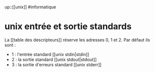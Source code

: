up::[[unix]]
#informatique 
# unix entrée et sortie standards

La [[table des descripteurs]] réserve les adresses 0, 1 et 2. Par défaut ils sont :
 - 1 : l'entrée standard [[unix stdin|stdin]] 
 - 2 : la sortie standard [[unix stdout|stdout]] 
 - 3 : la sortie d'erreurs standard [[unix stderr]]